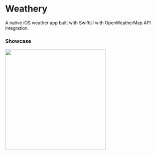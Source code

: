 # Weathery

A native iOS weather app built with SwiftUI with OpenWeatherMap API integration.

### Showcase

<img src="./Showcase/Showcase.gif" width="320" />
